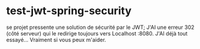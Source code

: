 # test-jwt-spring-security
se projet pressente une solution de sécurité par le JWT; J'AI une erreur 302 (côté serveur) qui le redirige toujours vers Localhost :8080. J'AI déjà tout essayé... Vraiment si vous peux m'aider.﻿
